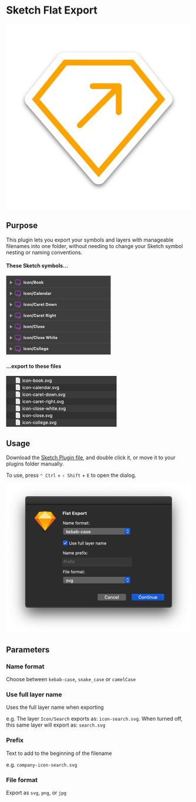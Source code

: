 # Sketch Flat Export

![plugin-logo](assets/white-flat-export-logo.png)

## Purpose

This plugin lets you export your symbols and layers with manageable filenames into one folder, without needing to change your Sketch symbol nesting or naming conventions.

#### These Sketch symbols...
![sketch-symbols](assets/img-sketch-symbols.png)

#### ...export to these files
![sketch-symbols](assets/img-finder-files.png)

## Usage

Download the <a download href="./flat-export.sketchplugin" >Sketch Plugin file</a>, and double click it, or move it to your plugins folder manually.

To use, press `⌃ Ctrl` + `⇧ Shift` + `E` to open the dialog.

![dialog](assets/img-dialog.png)

## Parameters

### Name format
Choose between `kebab-case`, `snake_case` or `camelCase`

### Use full layer name
Uses the full layer name when exporting

e.g. The layer `Icon/Search` exports as: `icon-search.svg`.
When turned off, this same layer will export as: `search.svg`

### Prefix
Text to add to the beginning of the filename

e.g. `company-icon-search.svg`

### File format
Export as `svg`, `png`, or `jpg`
